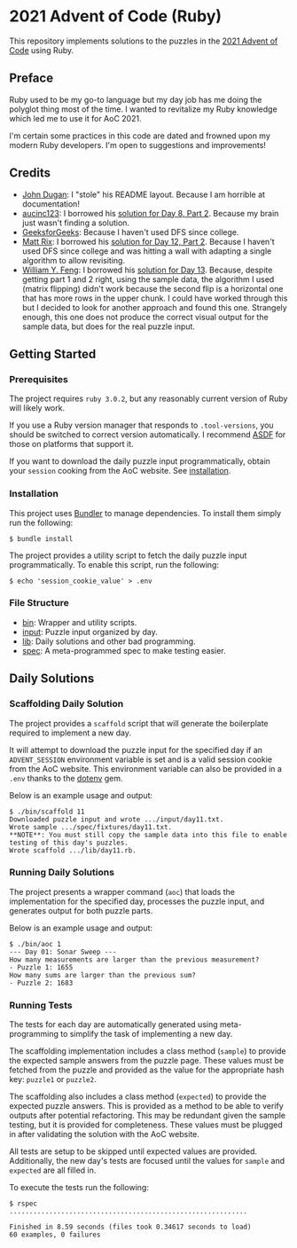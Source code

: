 # 2021 Advent of Code (Ruby)

This repository implements solutions to the puzzles in the
[2021 Advent of Code](https://adventofcode.com/2021) using Ruby.


## Preface

Ruby used to be my go-to language but my day job has me doing the polyglot
thing most of the time. I wanted to revitalize my Ruby knowledge which led me
to use it for AoC 2021.

I'm certain some practices in this code are dated and frowned upon my modern
Ruby developers. I'm open to suggestions and improvements!


## Credits

- [John Dugan][jd]: I "stole" his README layout. Because I am horrible at
  documentation!
- [aucinc123][auc]: I borrowed his [solution for Day 8, Part 2][auc-day8].
  Because my brain just wasn't finding a solution.
- [GeeksforGeeks][gfg]: Because I haven't used DFS since college.
- [Matt Rix][mr]: I borrowed his [solution for Day 12, Part 2][mr-day12].
  Because I haven't used DFS since college and was hitting a wall with adapting
  a single algorithm to allow revisiting.
- [William Y. Feng][wyf]: I borrowed his [solution for Day 13][wyf-day13].
  Because, despite getting part 1 and 2 right, using the sample data, the
  algorithm I used (matrix flipping) didn't work because the second flip is a
  horizontal one that has more rows in the upper chunk. I could have worked
  through this but I decided to look for another approach and found this one.
  Strangely enough, this one does not produce the correct visual output for the
  sample data, but does for the real puzzle input.


## Getting Started

### Prerequisites

The project requires `ruby 3.0.2`, but any reasonably current version of
Ruby will likely work.

If you use a Ruby version manager that responds to `.tool-versions`, you should
be switched to correct version automatically. I recommend
[ASDF](https://github.com/asdf-vm/asdf) for those on platforms that support it.

If you want to download the daily puzzle input programmatically, obtain your
`session` cooking from the AoC website. See [installation](#installation).

### Installation

This project uses [Bundler](https://bundler.io/) to manage dependencies. To
install them simply run the following:

```
$ bundle install
```

The project provides a utility script to fetch the daily puzzle input
programmatically. To enable this script, run the following:

```
$ echo 'session_cookie_value' > .env
```

### File Structure

- [bin](./bin):     Wrapper and utility scripts.
- [input](./input): Puzzle input organized by day.
- [lib](./lib):     Daily solutions and other bad programming.
- [spec](./spec):   A meta-programmed spec to make testing easier.


## Daily Solutions

### Scaffolding Daily Solution

The project provides a `scaffold` script that will generate the boilerplate
required to implement a new day.

It will attempt to download the puzzle input for the specified day if an
`ADVENT_SESSION` environment variable is set and is a valid session cookie from
the AoC website. This environment variable can also be provided in a `.env`
thanks to the [dotenv](https://github.com/bkeepers/dotenv) gem.

Below is an example usage and output:

```
$ ./bin/scaffold 11
Downloaded puzzle input and wrote .../input/day11.txt.
Wrote sample .../spec/fixtures/day11.txt.
**NOTE**: You must still copy the sample data into this file to enable testing of this day's puzzles.
Wrote scaffold .../lib/day11.rb.
```

### Running Daily Solutions

The project presents a wrapper command (`aoc`) that loads the implementation
for the specified day, processes the puzzle input, and generates output for
both puzzle parts.

Below is an example usage and output:

```
$ ./bin/aoc 1
--- Day 01: Sonar Sweep ---
How many measurements are larger than the previous measurement?
- Puzzle 1: 1655
How many sums are larger than the previous sum?
- Puzzle 2: 1683
```

### Running Tests

The tests for each day are automatically generated using meta-programming to
simplify the task of implementing a new day.

The scaffolding implementation includes a class method (`sample`) to provide
the expected sample answers from the puzzle page. These values must be fetched
from the puzzle and provided as the value for the appropriate hash key:
`puzzle1` or `puzzle2`.

The scaffolding also includes a class method (`expected`) to provide the
expected puzzle answers. This is provided as a method to be able to verify
outputs after potential refactoring. This may be redundant given the sample
testing, but it is provided for completeness. These values must be plugged in
after validating the solution with the AoC website.

All tests are setup to be skipped until expected values are provided.
Additionally, the new day's tests are focused until the values for `sample` and
`expected` are all filled in.

To execute the tests run the following:

```
$ rspec
............................................................

Finished in 8.59 seconds (files took 0.34617 seconds to load)
60 examples, 0 failures
```

[jd]: https://github.com/jdugan
[auc]: https://github.com/aucinc123
[auc-day8]: https://github.com/aucinc123/AdventOfCode-2021/blob/master/AdventOfCode/SevenSegmentPuzzle.cs
[gfg]: https://www.geeksforgeeks.org/find-paths-given-source-destination/
[mr]: https://github.com/MattRix
[mr-day12]: https://gist.github.com/MattRix/6f0c1f289e4d93aa6dc22ad012257bf9
[wyf]: https://github.com/womogenes
[wyf-day13]: https://github.com/womogenes/AoC-2021-Solutions/blob/main/day_13/day_13_p2.py
